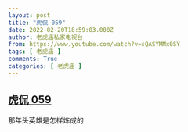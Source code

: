```yaml
---
layout: post
title: "虎侃 059"
date: 2022-02-20T18:59:03.000Z
author: 老虎庙私家电视台
from: https://www.youtube.com/watch?v=sQASYMMx0SY
tags: [ 老虎庙 ]
comments: True
categories: [ 老虎庙 ]
---
```

<!--1645383543000-->
[虎侃 059](https://www.youtube.com/watch?v=sQASYMMx0SY)
------

<div>
那年头英雄是怎样炼成的
</div>
